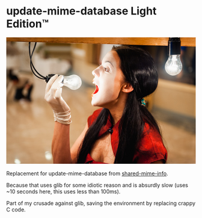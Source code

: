 update-mime-database Light Edition™
===================================

![logo](/light-mime.jpg)

Replacement for update-mime-database from
[shared-mime-info](https://freedesktop.org/wiki/Software/shared-mime-info/).

Because that uses glib for some idiotic reason and is absurdly slow (uses ~10
seconds here, this uses less than 100ms).

Part of my crusade against glib, saving the environment by replacing crappy C code.
